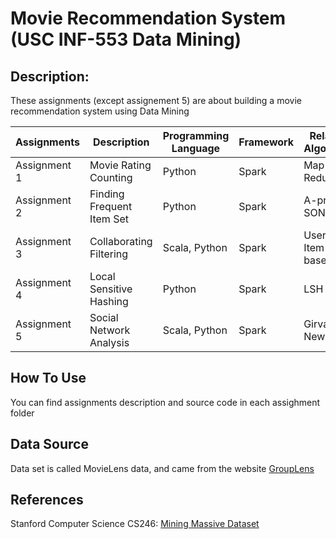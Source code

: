 # Movie Recommendation System (USC INF-553 Data Mining)
## Description:
These assignments (except assignement 5) are about building a movie recommendation system using Data Mining

| Assignments  | Description | Programming Language  | Framework  | Related Algorithm  |
|---|---|---|---|---|
| Assignment 1  | Movie Rating Counting | Python | Spark  | Map Reduce  |
| Assignment 2  | Finding Frequent Item Set | Python  | Spark  | A-priori, SON  |
| Assignment 3  | Collaborating Filtering  | Scala, Python  | Spark  | User / Item-based CF  |
| Assignment 4  | Local Sensitive Hashing  | Python  | Spark | LSH  |
| Assignment 5  | Social Network Analysis  | Scala, Python  | Spark  | Girvan-Newman  |
## How To Use
You can find assignments description and source code in each assighment folder
## Data Source
Data set is called MovieLens data, and came from the website [GroupLens](https://grouplens.org/datasets/movielens/)
## References
Stanford Computer Science CS246: [Mining Massive Dataset](http://www.mmds.org/)
